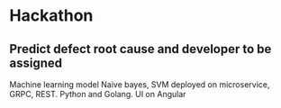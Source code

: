 # Hackathon
## Predict defect root cause and developer to be assigned 
Machine learning model Naive bayes, SVM deployed on microservice, GRPC, REST. Python and Golang. UI on Angular
